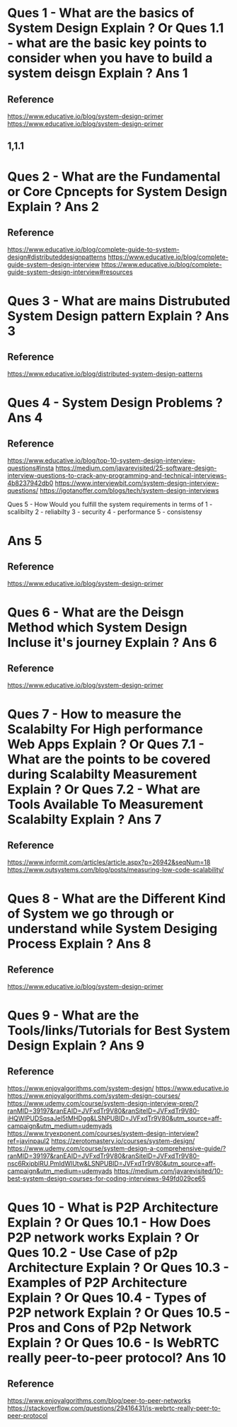 Ques 1 - What are the basics of System Design Explain ?
Or
Ques 1.1 - what are the basic key points to consider when you have to build a system deisgn  Explain ?
Ans 1
=====
Reference
----------
https://www.educative.io/blog/system-design-primer
https://www.educative.io/blog/system-design-primer




1,1.1
------



Ques 2 - What are the Fundamental or Core Cpncepts for System Design Explain ?
Ans 2
=====
Reference
---------
https://www.educative.io/blog/complete-guide-to-system-design#distributeddesignpatterns
https://www.educative.io/blog/complete-guide-system-design-interview
https://www.educative.io/blog/complete-guide-system-design-interview#resources



Ques 3 - What are mains Distrubuted System Design pattern Explain ?
Ans 3
=====
Reference
---------
https://www.educative.io/blog/distributed-system-design-patterns



Ques 4 - System Design Problems ?
Ans 4
=====
Reference
---------
https://www.educative.io/blog/top-10-system-design-interview-questions#insta
https://medium.com/javarevisited/25-software-design-interview-questions-to-crack-any-programming-and-technical-interviews-4b8237942db0
https://www.interviewbit.com/system-design-interview-questions/
https://igotanoffer.com/blogs/tech/system-design-interviews



Ques 5 - How Would you fulfill the system requirements in terms of
1 - scalibilty
2 - reliabilty
3 - security
4 - performance
5 - consistensy

Ans 5
=====
Reference
---------
https://www.educative.io/blog/system-design-primer




Ques 6 - What are the Deisgn Method which System Design Incluse it's journey Explain ?
Ans 6
=====
Reference
---------
https://www.educative.io/blog/system-design-primer




Ques 7 - How to measure the Scalabilty For High performance Web Apps Explain ?
Or
Ques 7.1 - What are the points to be covered during Scalabilty Measurement Explain ?
Or
Ques 7.2 - What are Tools Available To Measurement Scalabilty Explain ? 
Ans 7
=====
Reference
---------
https://www.informit.com/articles/article.aspx?p=26942&seqNum=18
https://www.outsystems.com/blog/posts/measuring-low-code-scalability/



Ques 8 - What are the Different Kind of System we go through or understand while System Desiging Process Explain ?
Ans 8
=====
Reference
----------
https://www.educative.io/blog/system-design-primer



Ques 9 - What are the Tools/links/Tutorials for Best System Design  Explain ?
Ans 9
=====
Reference
---------
https://www.enjoyalgorithms.com/system-design/
https://www.educative.io
https://www.enjoyalgorithms.com/system-design-courses/
https://www.udemy.com/course/system-design-interview-prep/?ranMID=39197&ranEAID=JVFxdTr9V80&ranSiteID=JVFxdTr9V80-iHQWIPUDSqsaJel5tMHDgg&LSNPUBID=JVFxdTr9V80&utm_source=aff-campaign&utm_medium=udemyads
https://www.tryexponent.com/courses/system-design-interview?ref=javinpaul2
https://zerotomastery.io/courses/system-design/
https://www.udemy.com/course/system-design-a-comprehensive-guide/?ranMID=39197&ranEAID=JVFxdTr9V80&ranSiteID=JVFxdTr9V80-nsc6RxipblRU.PmIdWlUtw&LSNPUBID=JVFxdTr9V80&utm_source=aff-campaign&utm_medium=udemyads
https://medium.com/javarevisited/10-best-system-design-courses-for-coding-interviews-949fd029ce65



Ques 10 - What is P2P Architecture Explain ?
Or
Ques 10.1 - How Does P2P network works Explain ?
Or
Ques 10.2 - Use Case of p2p Architecture Explain ?
Or
Ques 10.3 - Examples of P2P Architecture Explain ?
Or
Ques 10.4 - Types of P2P network Explain ?
Or
Ques 10.5 - Pros and Cons of P2p Network Explain ?
Or
Ques 10.6 - Is WebRTC really peer-to-peer protocol?
Ans 10
======
Reference
---------
https://www.enjoyalgorithms.com/blog/peer-to-peer-networks
https://stackoverflow.com/questions/29416431/is-webrtc-really-peer-to-peer-protocol
